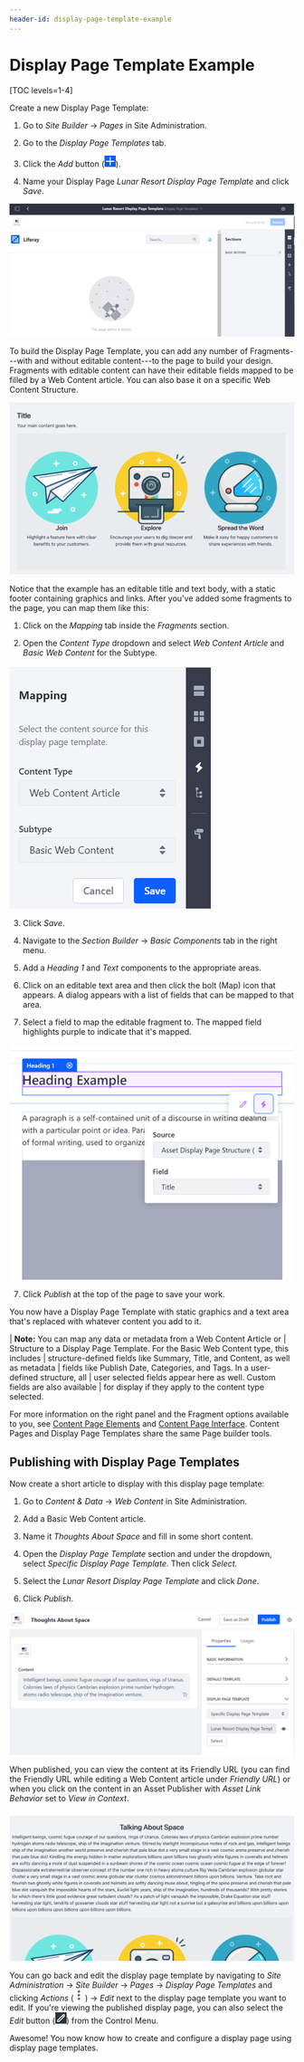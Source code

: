 ```yaml
---
header-id: display-page-template-example
---
```


# Display Page Template Example

[TOC levels=1-4]

Create a new Display Page Template:

1.  Go to *Site Builder* &rarr; *Pages* in Site Administration.

2.  Go to the *Display Page Templates* tab.

3.  Click the *Add* button (![Add](../../../../../images/icon-add.png)).

4.  Name your Display Page *Lunar Resort Display Page Template* and click
    *Save*.

![Figure 1: The Display Page Template creation interface.](../../../../../images/create-display-page.png)

To build the Display Page Template, you can add any number of Fragments---with
and without editable content---to the page to build your design. Fragments with
editable content can have their editable fields mapped to be filled by a Web
Content article. You can also base it on a specific Web Content Structure.

![Figure 2: Editing a Display Page Template with some Fragments added.](../../../../../images/display-page-with-fragments.png)

Notice that the example has an editable title and text body, with a static
footer containing graphics and links. After you've added some fragments to the
page, you can map them like this:

1.  Click on the *Mapping* tab inside the *Fragments* section.

2.  Open the *Content Type* dropdown and select *Web Content Article* and 
    *Basic Web Content* for the Subtype.

![Figure 3: Selecting the Asset type and Subtype.](../../../../../images/display-page-asset-type.png)

3.  Click *Save*.

<!--5.  Now check the box that says *Show Editable Areas*. This highlights
    areas that you can map.-->

4.  Navigate to the *Section Builder* &rarr; *Basic Components* tab in the right
    menu.

5.  Add a *Heading 1* and *Text* components to the appropriate areas.

6.  Click on an editable text area and then click the bolt (Map) icon that 
    appears. A dialog appears with a list of fields that can be mapped to that 
    area.

7.  Select a field to map the editable fragment to. The mapped field highlights 
    purple to indicate that it's mapped.

![Figure 4: Mapping the editable fragments to structure fields.](../../../../../images/display-page-map-field.png)

7.  Click *Publish* at the top of the page to save your work.

You now have a Display Page Template with static graphics and a text area that's 
replaced with whatever content you add to it.

| **Note:** You can map any data or metadata from a Web Content Article or
| Structure to a Display Page Template. For the Basic Web Content type, this includes
| structure-defined fields like Summary, Title, and Content, as well as metadata
| fields like Publish Date, Categories, and Tags. In a user-defined structure, all
| user selected fields appear here as well. Custom fields are also available
| for display if they apply to the content type selected.

For more information on the right panel and the Fragment options available to
you, see 
[Content Page Elements](/docs/7-2/user/-/knowledge_base/u/content-page-elements)
and
[Content Page Interface](/docs/7-2/user/-/knowledge_base/u/content-page-management-interface). 
Content Pages and Display Page Templates share the same Page builder
tools.

## Publishing with Display Page Templates

Now create a short article to display with this display page template:

1.  Go to *Content & Data* &rarr; *Web Content* in Site Administration.

2.  Add a Basic Web Content article.

3.  Name it *Thoughts About Space* and fill in some short content.

4.  Open the *Display Page Template* section and under the dropdown, select
    *Specific Display Page Template*. Then click *Select*.

5.  Select the *Lunar Resort Display Page Template* and click *Done*.

6.  Click *Publish*.

![Figure 5: Selecting the Asset type and Subtype.](../../../../../images/display-page-creating-content.png)

When published, you can view the content at its Friendly URL (you can find the
Friendly URL while editing a Web Content article under *Friendly URL*) or when
you click on the content in an Asset Publisher with *Asset Link Behavior* set to
*View in Context*.

![Figure 6: Selecting the Asset type and Subtype.](../../../../../images/display-page-in-context.png)

You can go back and edit the display page template by navigating to *Site
Administration* &rarr; *Site Builder* &rarr; *Pages* &rarr; *Display Page
Templates* and clicking *Actions*
(![Actions](../../../../../images/icon-staging-bar-options.png)) &rarr; *Edit*
next to the display page template you want to edit. If you're viewing the
published display page, you can also select the *Edit* button
(![Edit](../../../../../images/icon-edit-pencil.png)) from the Control Menu.

Awesome! You now know how to create and configure a display page using display
page templates.
